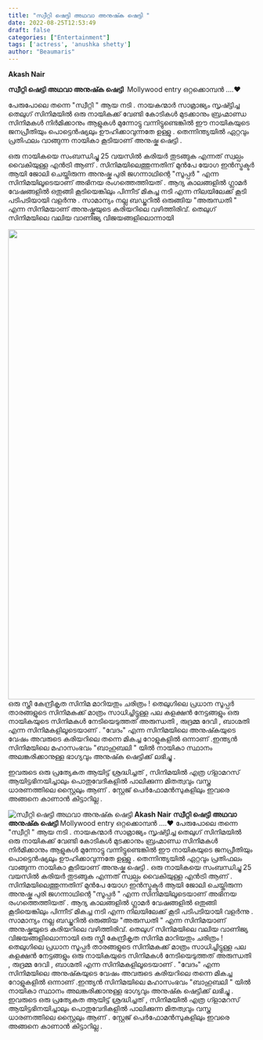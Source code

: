 ```yaml
---
title: "സ്വീറ്റി ഷെട്ടി അഥവാ അനുഷ്‍ക ഷെട്ടി "
date: 2022-08-25T12:53:49
draft: false
categories: ["Entertainment"]
tags: ['actress', 'anushka shetty']
author: "Beaumaris"
---
```


<strong>Akash Nair </strong>

<strong>സ്വീറ്റി ഷെട്ടി അഥവാ അനുഷ്‍ക ഷെട്ടി </strong>
Mollywood entry ഒറ്റക്കൊമ്പൻ ....♥️

പേരുപോലെ തന്നെ "സ്വീറ്റി " ആയ നടി . നായകന്മാർ സാമ്രാജ്യം സൃഷ്ട്ടിച്ച തെലുഗ് സിനിമയിൽ ഒരു നായികക്ക് വേണ്ടി കോടികൾ മുടക്കാനും ബ്രഹ്മാണ്ഡ സിനിമകൾ നിർമിക്കാനും ആളുകൾ മുന്നോട്ടു വന്നിട്ടുണ്ടെങ്കിൽ ഈ നായികയുടെ ജനപ്രീതിയും പൊട്ടെൻഷ്യലും ഊഹിക്കാവുന്നതേ ഉള്ളു . തെന്നിന്ത്യയിൽ ഏറ്റവും പ്രതിഫലം വാങ്ങുന്ന നായികാ കൂടിയാണ് അനുഷ്ക ഷെട്ടി .

ഒരു നായികയെ സംബന്ധിച്ചു 25 വയസിൽ കരിയർ തുടങ്ങുക എന്നത് സ്വല്പം വൈകിയുള്ള എൻട്രി ആണ് . സിനിമയിലെത്തുന്നതിന് മുൻപേ യോഗ ഇൻസ്ട്രക്ടർ ആയി ജോലി ചെയ്തിരുന്ന അനുഷ്ക പുരി ജഗന്നാഥിന്റെ "സൂപ്പർ " എന്ന സിനിമയിലൂടെയാണ് അഭിനയ രംഗത്തെത്തിയത് . ആദ്യ കാലങ്ങളിൽ ഗ്ലാമർ വേഷങ്ങളിൽ ഒതുങ്ങി കൂടിയെങ്കിലും പിന്നീട് മികച്ച നടി എന്ന നിലയിലേക്ക് കൂടി പടിപടിയായി വളർന്നു . സാമാന്യം നല്ല ബഡ്ജറിൽ ഒരുങ്ങിയ "അരുന്ധതി " എന്ന സിനിമയാണ് അനുഷ്കയുടെ കരിയറിലെ വഴിത്തിരിവ്. തെലുഗ് സിനിമയിലെ വലിയ വാണിജ്യ വിജയങ്ങളിലൊന്നായി

<img class="size-full wp-image-348334 aligncenter" src="https://cdn.boolokam.com/articles/2022/08/rgeggg-1.jpg" alt="" width="960" height="959" />ഒരു സ്ത്രീ കേന്ദ്രീകൃത സിനിമ മാറിയതും ചരിത്രം ! തെലുഗിലെ പ്രധാന സൂപ്പർ താരങ്ങളുടെ സിനിമകക്ക് മാത്രം സാധിച്ചിട്ടുള്ള പല കളക്ഷൻ നേട്ടങ്ങളും ഒരു നായികയുടെ സിനിമകൾ നേടിയെടുത്തത് അരുന്ധതി , രുദ്രമ്മ ദേവി , ബാഗ്മതി എന്ന സിനിമകളിലൂടെയാണ് . "വേദം" എന്ന സിനിമയിലെ അനുഷ്‍കയുടെ വേഷം അവരുടെ കരിയറിലെ തന്നെ മികച്ച റോളുകളിൽ ഒന്നാണ് .ഇന്ത്യൻ സിനിമയിലെ മഹാസംഭവം "ബാഹുബലി " യിൽ നായികാ സ്ഥാനം അലങ്കരിക്കാനുള്ള ഭാഗ്യവും അനുഷ്‍ക ഷെട്ടിക്ക് ലഭിച്ചു .

ഇവരുടെ ഒരു പ്രത്യേകത ആയിട്ട് ശ്രദ്ധിച്ചത് , സിനിമയിൽ എത്ര ഗ്ളാമറസ് ആയിട്ടഭിനയിച്ചാലും പൊതുവേദികളിൽ പാലിക്കുന്ന മിതത്വവും വസ്ത്ര ധാരണത്തിലെ സ്റ്റൈലും ആണ് . സ്റ്റേജ് പെർഫോമൻസുകളിലും ഇവരെ അങ്ങനെ കാണാൻ കിട്ടാറില്ല .


![സ്വീറ്റി ഷെട്ടി അഥവാ അനുഷ്‍ക ഷെട്ടി ](https://cdn.boolokam.com/articles/2022/08/rgeggg-1.jpg)**Akash Nair** **സ്വീറ്റി ഷെട്ടി അഥവാ അനുഷ്‍ക ഷെട്ടി** Mollywood entry ഒറ്റക്കൊമ്പൻ ....♥️ പേരുപോലെ തന്നെ "സ്വീറ്റി " ആയ നടി . നായകന്മാർ സാമ്രാജ്യം സൃഷ്ട്ടിച്ച തെലുഗ് സിനിമയിൽ ഒരു നായികക്ക് വേണ്ടി കോടികൾ മുടക്കാനും ബ്രഹ്മാണ്ഡ സിനിമകൾ നിർമിക്കാനും ആളുകൾ മുന്നോട്ടു വന്നിട്ടുണ്ടെങ്കിൽ ഈ നായികയുടെ ജനപ്രീതിയും പൊട്ടെൻഷ്യലും ഊഹിക്കാവുന്നതേ ഉള്ളു . തെന്നിന്ത്യയിൽ ഏറ്റവും പ്രതിഫലം വാങ്ങുന്ന നായികാ കൂടിയാണ് അനുഷ്ക ഷെട്ടി . ഒരു നായികയെ സംബന്ധിച്ചു 25 വയസിൽ കരിയർ തുടങ്ങുക എന്നത് സ്വല്പം വൈകിയുള്ള എൻട്രി ആണ് . സിനിമയിലെത്തുന്നതിന് മുൻപേ യോഗ ഇൻസ്ട്രക്ടർ ആയി ജോലി ചെയ്തിരുന്ന അനുഷ്ക പുരി ജഗന്നാഥിന്റെ "സൂപ്പർ " എന്ന സിനിമയിലൂടെയാണ് അഭിനയ രംഗത്തെത്തിയത് . ആദ്യ കാലങ്ങളിൽ ഗ്ലാമർ വേഷങ്ങളിൽ ഒതുങ്ങി കൂടിയെങ്കിലും പിന്നീട് മികച്ച നടി എന്ന നിലയിലേക്ക് കൂടി പടിപടിയായി വളർന്നു . സാമാന്യം നല്ല ബഡ്ജറിൽ ഒരുങ്ങിയ "അരുന്ധതി " എന്ന സിനിമയാണ് അനുഷ്കയുടെ കരിയറിലെ വഴിത്തിരിവ്. തെലുഗ് സിനിമയിലെ വലിയ വാണിജ്യ വിജയങ്ങളിലൊന്നായി ഒരു സ്ത്രീ കേന്ദ്രീകൃത സിനിമ മാറിയതും ചരിത്രം ! തെലുഗിലെ പ്രധാന സൂപ്പർ താരങ്ങളുടെ സിനിമകക്ക് മാത്രം സാധിച്ചിട്ടുള്ള പല കളക്ഷൻ നേട്ടങ്ങളും ഒരു നായികയുടെ സിനിമകൾ നേടിയെടുത്തത് അരുന്ധതി , രുദ്രമ്മ ദേവി , ബാഗ്മതി എന്ന സിനിമകളിലൂടെയാണ് . "വേദം" എന്ന സിനിമയിലെ അനുഷ്‍കയുടെ വേഷം അവരുടെ കരിയറിലെ തന്നെ മികച്ച റോളുകളിൽ ഒന്നാണ് .ഇന്ത്യൻ സിനിമയിലെ മഹാസംഭവം "ബാഹുബലി " യിൽ നായികാ സ്ഥാനം അലങ്കരിക്കാനുള്ള ഭാഗ്യവും അനുഷ്‍ക ഷെട്ടിക്ക് ലഭിച്ചു . ഇവരുടെ ഒരു പ്രത്യേകത ആയിട്ട് ശ്രദ്ധിച്ചത് , സിനിമയിൽ എത്ര ഗ്ളാമറസ് ആയിട്ടഭിനയിച്ചാലും പൊതുവേദികളിൽ പാലിക്കുന്ന മിതത്വവും വസ്ത്ര ധാരണത്തിലെ സ്റ്റൈലും ആണ് . സ്റ്റേജ് പെർഫോമൻസുകളിലും ഇവരെ അങ്ങനെ കാണാൻ കിട്ടാറില്ല .
